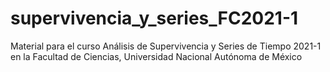 # supervivencia_y_series_FC2021-1
Material para el curso Análisis de Supervivencia y Series de Tiempo 2021-1 en la Facultad de Ciencias, Universidad Nacional Autónoma de México
